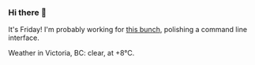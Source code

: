 ### Hi there :wave:

It's Friday! I'm probably working for [this bunch](https://github.com/kohofinancial), polishing a command line interface.

Weather in Victoria, BC: clear, at +8°C.
